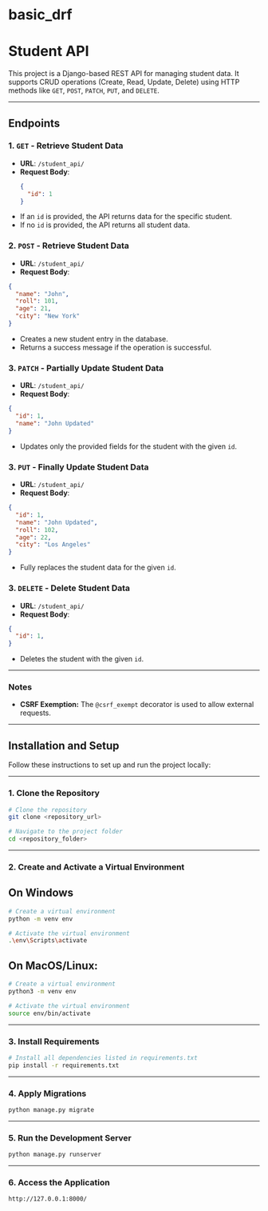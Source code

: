 # basic_drf
# Student API

This project is a Django-based REST API for managing student data. It supports CRUD operations (Create, Read, Update, Delete) using HTTP methods like `GET`, `POST`, `PATCH`, `PUT`, and `DELETE`.

---

## Endpoints

### 1. `GET` - Retrieve Student Data
- **URL**: `/student_api/`
- **Request Body**:
  ```json
  {
    "id": 1
  }
    ```
- If an `id` is provided, the API returns data for the specific student.
- If no `id` is provided, the API returns all student data.

### 2. `POST` - Retrieve Student Data
- **URL**: `/student_api/`
- **Request Body**:
```json
{
  "name": "John",
  "roll": 101,
  "age": 21,
  "city": "New York"
}
```
- Creates a new student entry in the database.
- Returns a success message if the operation is successful.

### 3. `PATCH` - Partially Update Student Data
- **URL**: `/student_api/`
- **Request Body**:
```json
{
  "id": 1,
  "name": "John Updated"
}
```
- Updates only the provided fields for the student with the given `id`.

### 3. `PUT` - Finally Update Student Data
- **URL**: `/student_api/`
- **Request Body**:
```json
{
  "id": 1,
  "name": "John Updated",
  "roll": 102,
  "age": 22,
  "city": "Los Angeles"
}
```
- Fully replaces the student data for the given `id`.

### 3. `DELETE` - Delete Student Data
- **URL**: `/student_api/`
- **Request Body**:
```json
{
  "id": 1,
}
```
- Deletes the student with the given `id`.

---

### Notes
- **CSRF Exemption:** The `@csrf_exempt` decorator is used to allow external requests.

---

## Installation and Setup

Follow these instructions to set up and run the project locally:

---

### 1. Clone the Repository
```bash
# Clone the repository
git clone <repository_url>

# Navigate to the project folder
cd <repository_folder>
```

---

### 2. Create and Activate a Virtual Environment
## On Windows
```bash
# Create a virtual environment
python -m venv env

# Activate the virtual environment
.\env\Scripts\activate
```

## On MacOS/Linux:
```bash
# Create a virtual environment
python3 -m venv env

# Activate the virtual environment
source env/bin/activate
```

---

### 3. Install Requirements
```bash
# Install all dependencies listed in requirements.txt
pip install -r requirements.txt
```

---

### 4. Apply Migrations
```bash
python manage.py migrate
```

---

### 5. Run the Development Server
```bash
python manage.py runserver
```

---

### 6. Access the Application
```bash
http://127.0.0.1:8000/
```